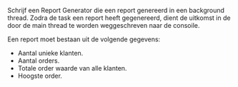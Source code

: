 ﻿Schrijf een Report Generator die een report genereerd in een background thread.
Zodra de task een report heeft gegenereerd, dient de uitkomst in de 
door de main thread te worden weggeschreven naar de consoile.

Een report moet bestaan uit de volgende gegevens:
- Aantal unieke klanten.
- Aantal orders.
- Totale order waarde van alle klanten.
- Hoogste order.


